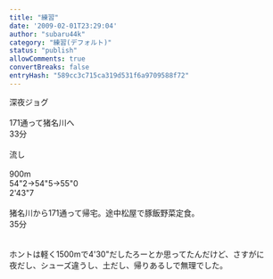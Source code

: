 ```yaml
---
title: "練習"
date: '2009-02-01T23:29:04'
author: "subaru44k"
category: "練習(デフォルト)"
status: "publish"
allowComments: true
convertBreaks: false
entryHash: "589cc3c715ca319d531f6a9709588f72"
---
```

深夜ジョグ<br>
<br>
171通って猪名川へ<br>
33分<br>
<br>
流し<br>
<br>
900m<br>
54"2→54"5→55"0<br>
2'43"7<br>
<br>
猪名川から171通って帰宅。途中松屋で豚飯野菜定食。<br>
35分<br>
<br>
<br>
ホントは軽く1500mで4'30"だしたろーとか思ってたんだけど、さすがに<br>
夜だし、シューズ違うし、土だし、帰りあるしで無理でした。
